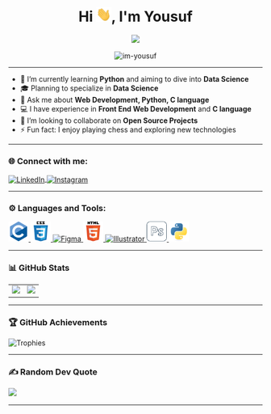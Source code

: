 <h1 align="center">Hi <img src="https://raw.githubusercontent.com/ABSphreak/ABSphreak/master/gifs/Hi.gif" width="30px">, I'm Yousuf</h1>
<p align="center">
    <img src="https://readme-typing-svg.demolab.com/?lines=A%20Computer-Science%20Student%20From%20India;Planning%20To%20Specialize%20in%20Data-Science;%20Logic-Driven,%20Creativity-Fueled;Always%20Learning%20New%20Things&font=Fira%20Code&center=true&width=700&height=45&color=00ffb6&vCenter=true&pause=1000&size=25" />
</p>
<p align="center"> 
  <img src="https://komarev.com/ghpvc/?username=im-yousuf&label=Profile%20views&color=0e75b6&style=flat" alt="im-yousuf" /> 
</p>

---

- 🌱 I’m currently learning **Python** and aiming to dive into **Data Science**  
- 🎓 Planning to specialize in **Data Science**  
- 💬 Ask me about **Web Development, Python, C language**  
- 💻 I have experience in **Front End Web Development** and **C language**  
- 👯 I’m looking to collaborate on **Open Source Projects**  
- ⚡ Fun fact: I enjoy playing chess and exploring new technologies  

---

### 🌐 Connect with me:  
<p align="left">
  <a href="https://linkedin.com/in/mohammed-yousuf-uddin-6a59982aa" target="blank">
    <img align="center" src="https://raw.githubusercontent.com/rahuldkjain/github-profile-readme-generator/master/src/images/icons/Social/linked-in-alt.svg" alt="LinkedIn" height="30" width="40" />
  </a>
  <a href="https://instagram.com/m.yousuf321" target="blank">
    <img align="center" src="https://raw.githubusercontent.com/rahuldkjain/github-profile-readme-generator/master/src/images/icons/Social/instagram.svg" alt="Instagram" height="30" width="40" />
  </a>
</p>

---

### ⚙️ Languages and Tools:  
<p align="left"> 
  <a href="https://www.cprogramming.com/" target="_blank">
    <img src="https://raw.githubusercontent.com/devicons/devicon/master/icons/c/c-original.svg" alt="C" width="40" height="40"/>
  </a> 
  <a href="https://www.w3schools.com/css/" target="_blank">
    <img src="https://raw.githubusercontent.com/devicons/devicon/master/icons/css3/css3-original-wordmark.svg" alt="CSS3" width="40" height="40"/>
  </a> 
  <a href="https://www.figma.com/" target="_blank">
    <img src="https://www.vectorlogo.zone/logos/figma/figma-icon.svg" alt="Figma" width="40" height="40"/>
  </a> 
  <a href="https://www.w3.org/html/" target="_blank">
    <img src="https://raw.githubusercontent.com/devicons/devicon/master/icons/html5/html5-original-wordmark.svg" alt="HTML5" width="40" height="40"/>
  </a> 
  <a href="https://www.adobe.com/in/products/illustrator.html" target="_blank">
    <img src="https://www.vectorlogo.zone/logos/adobe_illustrator/adobe_illustrator-icon.svg" alt="Illustrator" width="40" height="40"/>
  </a> 
  <a href="https://www.photoshop.com/en" target="_blank">
    <img src="https://raw.githubusercontent.com/devicons/devicon/master/icons/photoshop/photoshop-line.svg" alt="Photoshop" width="40" height="40"/>
  </a> 
  <a href="https://www.python.org" target="_blank">
    <img src="https://raw.githubusercontent.com/devicons/devicon/master/icons/python/python-original.svg" alt="Python" width="40" height="40"/>
  </a> 
</p>

---

### 📊 GitHub Stats  

<table>
<tr>
<td>
   <img src="https://github-readme-stats.vercel.app/api?username=im-yousuf&theme=highcontrast&show_icons=true&hide_border=true&count_private=true"/>
</td>
<td>
   <img src="https://nirzak-streak-stats.vercel.app/?user=im-yousuf&theme=highcontrast&hide_border=true"/>
</td>
</tr>
</table>

---

### 🏆 GitHub Achievements  
<p>
  <img src="https://github-profile-trophy.vercel.app/?username=im-yousuf&theme=highcontrast&no-frame=true&no-bg=false&margin-w=10" alt="Trophies" />
</p>

---

### ✍️ Random Dev Quote
![](https://quotes-github-readme.vercel.app/api?type=horizontal&theme=radical&hide_border=true)

---
